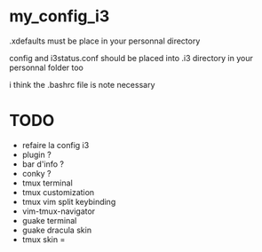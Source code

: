 my_config_i3
============
.xdefaults must be place in your personnal directory 

config and i3status.conf should be placed into .i3 directory in your personnal folder too

i think the .bashrc file is note necessary

TODO
============
- refaire la config i3
- plugin ?
- bar d'info ?
- conky ?
- tmux terminal
- tmux customization
- tmux vim split keybinding
- vim-tmux-navigator
- guake terminal
- guake dracula skin
- tmux skin = 
